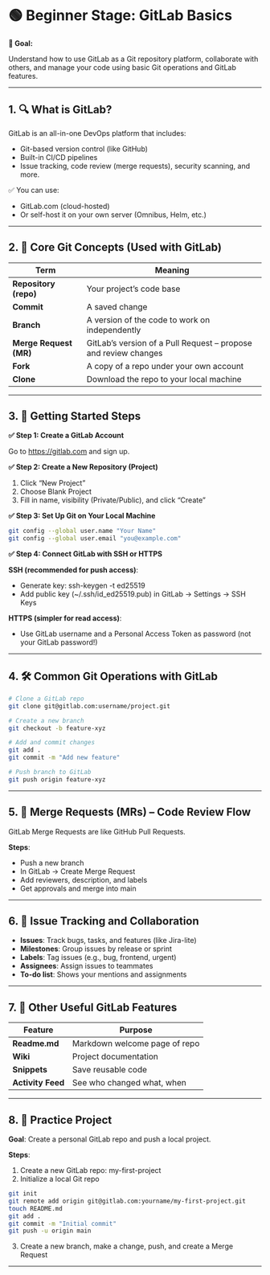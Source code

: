 # 🟢 Beginner Stage: GitLab Basics

**🎯 Goal:**

Understand how to use GitLab as a Git repository platform, collaborate with others, and manage your code using basic Git operations and GitLab features.

---

## 1. 🔍 What is GitLab?

GitLab is an all-in-one DevOps platform that includes:

- Git-based version control (like GitHub)
- Built-in CI/CD pipelines
- Issue tracking, code review (merge requests), security scanning, and more.

✅ You can use:

- GitLab.com (cloud-hosted)
- Or self-host it on your own server (Omnibus, Helm, etc.)

---

## 2. 🧱 Core Git Concepts (Used with GitLab)

| Term                   | Meaning                                                         |
| ---------------------- | --------------------------------------------------------------- |
| **Repository (repo)**  | Your project’s code base                                        |
| **Commit**             | A saved change                                                  |
| **Branch**             | A version of the code to work on independently                  |
| **Merge Request (MR)** | GitLab’s version of a Pull Request – propose and review changes |
| **Fork**               | A copy of a repo under your own account                         |
| **Clone**              | Download the repo to your local machine                         |

---

## 3. 🚀 Getting Started Steps 

**✅ Step 1: Create a GitLab Account**

Go to https://gitlab.com and sign up.

**✅ Step 2: Create a New Repository (Project)**

1. Click “New Project”
2. Choose Blank Project
3. Fill in name, visibility (Private/Public), and click “Create”

**✅ Step 3: Set Up Git on Your Local Machine**

```bash
git config --global user.name "Your Name"
git config --global user.email "you@example.com"
```

**✅ Step 4: Connect GitLab with SSH or HTTPS**

**SSH (recommended for push access)**:

- Generate key: ssh-keygen -t ed25519
- Add public key (~/.ssh/id_ed25519.pub) in GitLab → Settings → SSH Keys

**HTTPS (simpler for read access)**:

- Use GitLab username and a Personal Access Token as password (not your GitLab password!)

---

## 4. 🛠️ Common Git Operations with GitLab

```bash
# Clone a GitLab repo
git clone git@gitlab.com:username/project.git

# Create a new branch
git checkout -b feature-xyz

# Add and commit changes
git add .
git commit -m "Add new feature"

# Push branch to GitLab
git push origin feature-xyz
```

---

## 5. 🔁 Merge Requests (MRs) – Code Review Flow

GitLab Merge Requests are like GitHub Pull Requests.

**Steps**:

- Push a new branch
- In GitLab → Create Merge Request
- Add reviewers, description, and labels
- Get approvals and merge into main

---

## 6. 🐞 Issue Tracking and Collaboration

- **Issues**: Track bugs, tasks, and features (like Jira-lite)
- **Milestones**: Group issues by release or sprint
- **Labels**: Tag issues (e.g., bug, frontend, urgent)
- **Assignees**: Assign issues to teammates
- **To-do list**: Shows your mentions and assignments

---

## 7. 📁 Other Useful GitLab Features

| Feature           | Purpose                       |
| ----------------- | ----------------------------- |
| **Readme.md**     | Markdown welcome page of repo |
| **Wiki**          | Project documentation         |
| **Snippets**      | Save reusable code            |
| **Activity Feed** | See who changed what, when    |

---

## 8. 🧪 Practice Project

**Goal**: Create a personal GitLab repo and push a local project.

**Steps**:

1. Create a new GitLab repo: my-first-project
2. Initialize a local Git repo

```bash
git init
git remote add origin git@gitlab.com:yourname/my-first-project.git
touch README.md
git add .
git commit -m "Initial commit"
git push -u origin main
```
3. Create a new branch, make a change, push, and create a Merge Request

---
